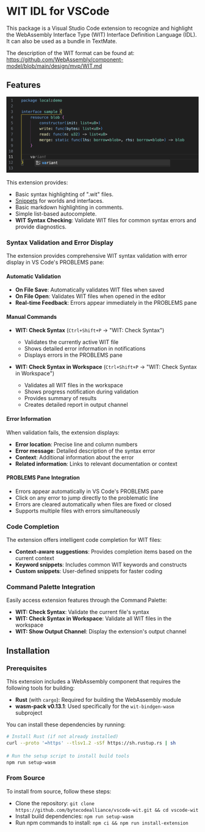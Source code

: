 # WIT IDL for VSCode

This package is a Visual Studio Code extension to recognize and highlight the WebAssembly Interface Type (WIT) Interface Definition Language (IDL). It can also be used as a bundle in TextMate.

The description of the WIT format can be found at: https://github.com/WebAssembly/component-model/blob/main/design/mvp/WIT.md


## Features

![Screenshot](images/screenshot.png)

This extension provides:
- Basic syntax highlighting of ".wit" files.
- [Snippets](https://code.visualstudio.com/docs/editor/userdefinedsnippets) for worlds and interfaces.
- Basic markdown highlighting in comments.
- Simple list-based autocomplete.
- **WIT Syntax Checking**: Validate WIT files for common syntax errors and provide diagnostics.

### Syntax Validation and Error Display

The extension provides comprehensive WIT syntax validation with error display in VS Code's PROBLEMS pane:

#### Automatic Validation
- **On File Save**: Automatically validates WIT files when saved
- **On File Open**: Validates WIT files when opened in the editor
- **Real-time Feedback**: Errors appear immediately in the PROBLEMS pane

#### Manual Commands
- **WIT: Check Syntax** (`Ctrl+Shift+P` → "WIT: Check Syntax")
  - Validates the currently active WIT file
  - Shows detailed error information in notifications
  - Displays errors in the PROBLEMS pane

- **WIT: Check Syntax in Workspace** (`Ctrl+Shift+P` → "WIT: Check Syntax in Workspace")
  - Validates all WIT files in the workspace
  - Shows progress notification during validation
  - Provides summary of results
  - Creates detailed report in output channel

#### Error Information
When validation fails, the extension displays:
- **Error location**: Precise line and column numbers
- **Error message**: Detailed description of the syntax error
- **Context**: Additional information about the error
- **Related information**: Links to relevant documentation or context

#### PROBLEMS Pane Integration
- Errors appear automatically in VS Code's PROBLEMS pane
- Click on any error to jump directly to the problematic line
- Errors are cleared automatically when files are fixed or closed
- Supports multiple files with errors simultaneously

### Code Completion

The extension offers intelligent code completion for WIT files:

- **Context-aware suggestions**: Provides completion items based on the current context
- **Keyword snippets**: Includes common WIT keywords and constructs
- **Custom snippets**: User-defined snippets for faster coding

### Command Palette Integration

Easily access extension features through the Command Palette:

- **WIT: Check Syntax**: Validate the current file's syntax
- **WIT: Check Syntax in Workspace**: Validate all WIT files in the workspace
- **WIT: Show Output Channel**: Display the extension's output channel

## Installation

### Prerequisites

This extension includes a WebAssembly component that requires the following tools for building:

- **Rust** (with `cargo`): Required for building the WebAssembly module
- **wasm-pack v0.13.1**: Used specifically for the `wit-bindgen-wasm` subproject

You can install these dependencies by running:
```bash
# Install Rust (if not already installed)
curl --proto '=https' --tlsv1.2 -sSf https://sh.rustup.rs | sh

# Run the setup script to install build tools
npm run setup-wasm
```

### From Source

To install from source, follow these steps:
* Clone the repository: `git clone https://github.com/bytecodealliance/vscode-wit.git && cd vscode-wit`
* Install build dependencies: `npm run setup-wasm`
* Run npm commands to install:
`npm ci && npm run install-extension`
